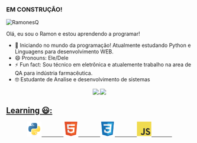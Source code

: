 ### EM CONSTRUÇÃO!

<p align="left"> <img src="https://komarev.com/ghpvc/?username=RamonesQ=Profile%20views&color=0e75b6&style=flat" alt="RamonesQ" /> </p>

Olá, eu sou o Ramon e estou aprendendo a programar!

- 🌱 Iniciando no mundo da programação! Atualmente estudando Python e Linguagens para desenvolvimento WEB.
- 😄 Pronouns: Ele/Dele
-  ⚡ Fun fact: Sou técnico em eletrônica e atualemente trabalho na area de QA para indústria farmacêutica.
-  :nerd_face: Estudante de Analise e desenvolvimento de sistemas

<div align="center">
  <a href="https://github.com/anuraghazra/github-readme-stats">
  <img
      align="center"
      height="165"
       src="https://github-readme-stats.vercel.app/api?username=RamonesQ&show_icons=true&theme=slateorange&include_all_commits=true&count_private=true"/>
  </a>
  <a href="https://github.com/anuraghazra/github-readme-stats">
    <img
      align="center"
         height="165"
  src="https://github-readme-stats.vercel.app/api/top-langs/?username=RamonesQ&layout=compact&theme=slateorange"/>
</div>
  
  
  ## Learning 😃:
<p align="center">
    <img height="40" src="https://raw.githubusercontent.com/devicons/devicon/master/icons/python/python-original.svg">
    &nbsp;&nbsp;&nbsp;&nbsp;&nbsp;&nbsp;&nbsp;&nbsp;&nbsp;&nbsp;&nbsp;&nbsp;&nbsp;
       <img height="40" src="https://raw.githubusercontent.com/devicons/devicon/master/icons/html5/html5-original.svg">
    &nbsp;&nbsp;&nbsp;&nbsp;&nbsp;&nbsp;&nbsp;&nbsp;&nbsp;&nbsp;&nbsp;&nbsp;&nbsp;
    <img height="40" src="https://raw.githubusercontent.com/devicons/devicon/master/icons/css3/css3-original.svg">
    &nbsp;&nbsp;&nbsp;&nbsp;&nbsp;&nbsp;&nbsp;&nbsp;&nbsp;&nbsp;&nbsp;&nbsp;&nbsp;
     <img height="40" src="https://raw.githubusercontent.com/devicons/devicon/master/icons/javascript/javascript-original.svg">
    &nbsp;&nbsp;&nbsp;&nbsp;&nbsp;&nbsp;&nbsp;&nbsp;&nbsp;&nbsp;&nbsp;&nbsp;&nbsp;
   
</p>

  
<!--
**RamonesQ/RamonesQ** is a ✨ _special_ ✨ repository because its `README.md` (this file) appears on your GitHub profile.

Here are some ideas to get you started:

- 🔭 I’m currently working on ...
- 🌱 I’m currently learning ...
- 👯 I’m looking to collaborate on ...
- 🤔 I’m looking for help with ...
- 💬 Ask me about ...
- 📫 How to reach me: ...
- 😄 Pronouns: ...
- ⚡ Fun fact: ...
-->
